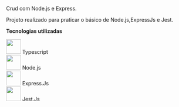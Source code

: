 Crud com Node.js e Express.

Projeto realizado para praticar o básico de Node.js,ExpressJs e Jest.

<b>Tecnologias utilizadas</b>
<div>
  <img src="https://github.com/user-attachments/assets/f7ffdc3d-b0a4-4844-a24e-c73ca0a77d9c" width="40px" height="40px"/> 
  Typescript
</div>
<div>
  <img src="https://github.com/user-attachments/assets/ad5621bc-b086-4bc9-949c-31cab800ff6c" width="40px" height="40px"/>
  Node.js
</div>
<div ">
  <img src="https://github.com/user-attachments/assets/2556a677-a931-435c-a5ca-51c24f60cfc2"  height="40px"/>
  Express.Js
</div>
<div>
  <img src="https://github.com/user-attachments/assets/87554ad6-6512-465c-bb73-f1555632f1d1" width="40px" height="40px"/>
  Jest.Js
</div>

